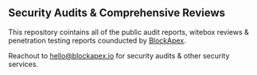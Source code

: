 ## Security Audits & Comprehensive Reviews

This repository cointains all of the public audit reports, witebox reviews & penetration testing reports counducted by [BlockApex](https://blockapex.io).

Reachout to hello@blockapex.io for security audits & other security services.